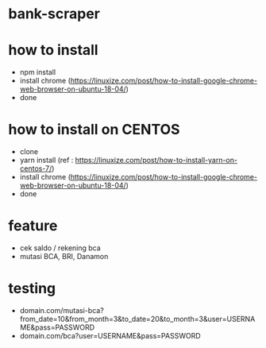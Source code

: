# bank-scraper


# how to install 
- npm install
- install chrome (https://linuxize.com/post/how-to-install-google-chrome-web-browser-on-ubuntu-18-04/)
- done

# how to install on CENTOS
- clone
- yarn install (ref : https://linuxize.com/post/how-to-install-yarn-on-centos-7/)
- install chrome (https://linuxize.com/post/how-to-install-google-chrome-web-browser-on-ubuntu-18-04/)
- done

# feature
- cek saldo / rekening bca
- mutasi BCA, BRI, Danamon

# testing

- domain.com/mutasi-bca?from_date=10&from_month=3&to_date=20&to_month=3&user=USERNAME&pass=PASSWORD
- domain.com/bca?user=USERNAME&pass=PASSWORD